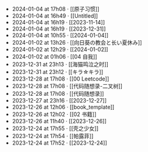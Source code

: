 - 2024-01-04 at 17h08 · [[原子习惯]]
- 2024-01-04 at 16h49 · [[Untitled]]
- 2024-01-04 at 16h19 · [[2023-11-14]]
- 2024-01-04 at 16h19 · [[2023-12-31]]
- 2024-01-04 at 10h55 · [[2024-01-04]]
- 2024-01-02 at 13h26 · [[向日葵の教会と长い夏休み]]
- 2024-01-02 at 12h29 · [[2024-01-02]]
- 2024-01-02 at 01h06 · [[04 自我]]
- 2023-12-31 at 23h13 · [[海猫鸣泣之时]]
- 2023-12-31 at 23h12 · [[キラ☆キラ]]
- 2023-12-28 at 17h08 · [[00 Leetcode]]
- 2023-12-28 at 17h08 · [[代码随想录-二叉树]]
- 2023-12-28 at 17h08 · [[代码随想录]]
- 2023-12-27 at 23h16 · [[2023-12-27]]
- 2023-12-26 at 12h06 · [[book_template]]
- 2023-12-26 at 12h02 · [[02 书籍]]
- 2023-12-26 at 11h40 · [[2023-12-26]]
- 2023-12-24 at 17h55 · [[壳之少女]]
- 2023-12-24 at 17h54 · [[帕露菲]]
- 2023-12-24 at 17h52 · [[2023-12-24]]
